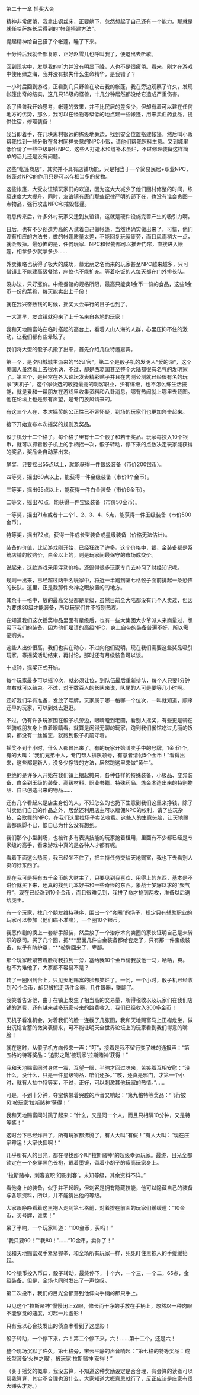 第二十一章 摇奖大会


精神非常疲倦，我拿出钢丝床，正要躺下，忽然想起了自己还有一个能力。那就是就任哈萨族长后得到的“帐蓬搭建方法”。

提起精神给自己搭了个帐蓬，睡了下来。

十分钟后我就全部复原，正好赵雪儿也呼叫我了，便退出去听歌。

回到现实中，发觉我的听力并没有明显下降，人也不是很疲倦。看来，刚才在游戏中使用绿之海，我并没有损失什么生命精华，是我错了？

一小时后回到游戏，正看到几只野兽在攻击我的帐蓬，我在旁边观察了许久，发现帐篷出奇的结实，这几只18级的怪兽，十几分钟居然都没给它造成严重伤害。

杀了怪兽我开始思考，帐蓬的效果，并不比民居的差多少，但却有着可以建在任何地方的优势，那么，我可以在怪物等级低的地点建一些帐篷，用来卖血药食品，提供住宿，修理装备！

我当即着手，在几块离村很远的练级地旁边，找到安全位置搭建帐篷，然后叫小贩帮我找到一些分散在各村同样失意的NPC小贩，请他们帮我照料生意。又到城里低价请了一些中级职业NPC，这些人打造术和缝补术虽烂，不过修理装备这样简单的活儿还是没有问题。

这些“帐篷商店”，其实并不具有店铺功能，只是相当于一个简易民居+职业NPC，帐蓬对NPC的作用只是可以存相当多的货物。

这些帐篷，大受友谊镇玩家们的欢迎，因为这大大减少了他们回村修整的时间，练级速度大大提升。同时，友谊镇有唐门那些纪律严明的部下在，也没有谁会贪图一点物品，强行攻击NPC和摧毁帐蓬。

消息传来后，许多外村玩家又迁到友谊镇，这就是硬件设施完善产生的吸引力啊。

日后，也有不少创造力高的人试着自己做帐篷，当然也确实做出来了，可惜，他们没有相应的方法书，做的帐篷质量太差，不能回复玩家疲劳，而且风雨稍大一点，就会毁掉。最恐怖的是，任何玩家、NPC和怪物都可以推开门帘，直接进入帐篷，相拿多少就拿多少……

外卖策略也获得了极大的成功，慕尤丽之名而来的玩家甚至NPC越来越多，只可惜镇上不能建高级餐馆，座位也不能扩充。等着吃饭的人每天都在门外排长队。

没办法，只好涨价。中级餐馆的规格所限，最高只能卖1金币一份的食品，这些1金币一份的菜肴，每天能卖出上千份！

就在我兴奋数钱的时候，摇奖大会举行的日子也到了。

一大清早，友谊镇就迎来了上千名来自各地的玩家！

我和天地赐富站在临时搭起的高台上，看着人山人海的人群，心里压抑不住的激动，让我们都有些晕眩了。

我们将大型的骰子机搬了出来，首先介绍几位特邀嘉宾。

第一个，是夕阳城城主派来的“公证官”，第二个是骰子机的发明人“爱的深”，这个美国人虽然看上去很木讷，不过，却是西凉国甚至整个大陆都很有名气的发明家了。第三个，是经常在各大论坛发表精彩贴子并且在内测公测就已经很有名的玩家“天机子”，这个家伙选的敏捷最高的刺客职业，少有练级，也不怎么练生活技能，就是爱和一帮朋友在游戏里收集资料和八卦消息，哪有热闹就上哪里去截图。他在论坛上也是颇有声望，是专门放风请来的。

有这三个人在，本次摇奖的公正性已不容怀疑，到场的玩家们也更加兴奋起来。

接下开始宣布本次摇奖的规则及奖品。

骰子机分十二个格子，每个格子里有十二个骰子和若干奖品。玩家每投入10个银币，就可以抓着骰子机上的手柄摇一次，骰子转动，停下来的点数决定玩家能获得的奖品，奖品会自动落出来。

尾奖，只要摇出55点以上，就能获得一件银级装备（市价200银币）。

四等奖，摇出60点以上，能获得一件金级装备（市价1个金币）。

三等奖，摇出65点以上，能获得一件白金装备（市价6金币）。

二等奖，摇出70点，能获得一件宝级装备（市价50金币）。

一等奖，摇出71点或者十二个1、2、3、4、5点，能获得一件玉级装备（市价500金币）。

特等奖，摇出72点，获得一件成长型装备或星级装备（价格无法估计）。

装备的价值，比起游戏刚开始，已经狂跌了许多。这个价格中，银、金装备都是系统店铺的收购价，白金以上的，则是玩家间最保守的市场成交价。

说起来，这款游戏采用浮动价格，还逼得很多玩家专门去补习了财经知识呢。

规则一出来，已经超过两千名玩家中，将近一半跑到第七格骰子面前排起一条恐怖的长队。这里，正是我那件火神之眼放置的的地方。

其余十一格中，放的最高奖品都是星级，虽然目前全大陆都没有几个人卖过，但因为要求80级才能装备，所以玩家们并不特别热衷。

在知道我们这次摇奖物品里面有星级后，也有一些大集团大少爷派人来商量过，想买下我们的装备，因为他们雇请的高级NPC，身上自带的装备普遍不好，所以需要购买。

这些人出价很高，我们也实在动心，不过向他们说明，现在我们需要这些奖品吸引玩家，等摇奖活动结束，再讨论，那时还有月级装备可以谈。

十点钟，摇奖正式开始。

每个玩家最多可以摇10次，就必须让位，到队伍最后重新排队，每个人只要1分钟左右就可以结束。不过，对于数百人的长队来说，队尾的人可是要等几小时啊。

还好我们早有准备，发放了号牌，玩家属于哪一格哪一个位次，一叫就知道，顺序还早的玩家，可以到处去逛逛。

不过，仍有许多玩家围在骰子机旁边，眼睛瞪到老圆，看别人摇奖，有些更是骑在坐骑或朋友身上直着眼睛看。就算是闲得无聊的玩家，跑到我们餐馆吃过尤丽的饭菜，都没有一丝留恋，就跑到骰子机前守着。

摇奖不到半小时，什么人都冒出来了。有的玩家开始叫卖手中的号牌，1金币1个，有的大叫：“我们兄弟十人，专门帮人排队领号，有意者请付5个金币！”看得出来，这些都是新人，没多少挣钱的方法，居然跑这里来做“黄牛”。

更绝的是许多人开始在我们镇上摆起摊来，各种各样的特殊装备、小极品、变异装备、白金到玉级的装备、高级材料、职业书籍、特殊药品、炼金术造出来的特别物品、自已创造出来的物品……

还有几个看起来是店主身份的人，不知怎么的也扔下生意到我们这里来挣钱，除了叫卖他们自己的作品之外，居然还利用店主可以雇佣NPC的权利，请了些玩杂技、会歌舞的NPC，在我们这里拉场子卖艺收费。这些人的生意头脑，让天地赐富都跺脚不已，恨自已为什么没有想到。

我们那个小型剧场，也被许多有表演技能的玩家抢着租用，里面有不少都已经是专家级的高手，看来游戏中真的是各种人才都有呢。

看着下面这么热闹，我已经坐不住了，把主持任务交给天地赐富，我也下去看别人卖的好东西了。

现在我可是拥有五千金币的大财主了，只要见到我喜欢、用得上的东西，基本是不讲价就买下来，还真的找到几本好书和一些奇怪的东西。象战士梦寐以求的“聚气丹”，现在已经涨到10个金币，而且很难见到，我拼了命才抢到两枚，准备以后送给虎王。

有一个玩家，找几个朋友维持秩序，围出一个“套圈”的场子，规定只有辅助职业的玩家可以参加（他们瞄不准嘛），一个圈10个银币。

我恶作剧的换上一套新手服装，然后放了一个治疗术向卖圈的家伙证明自己是未转职的祭司。买了几个圈，把***里面几件白金装备都给套走了，只有那一件宝级装备，似乎有防护罩，***被弹回来了，卑鄙。

那个玩家赶紧苦着脸将我拉到一旁，塞给我10个金币请我放他一马，哈哈，爽。也不为难他了，大家都不容易不是？

转了一圈回到台上，只见天地赐富的脸都笑烂了。一问，一个小时，骰子机已经收到70个金币，却只被摇走两件金器，几件银器，赚翻了。

我笑着告诉他，由于在镇上发生了相当高的交易量，所得税收以及玩家们在我们店铺的消费，还有越来越多玩家带来的路费收入，我们已经收入300多金币！

天机子看准机会，对着我们的脸一连截了几张图，我和天地赐富马上正襟危坐，做出沉稳含蓄的微笑表情来，可不能让明天全世界论坛上的玩家看到我们得意的嘴脸！

就在这时，从骰子机方向传来一声：“叮”，接着是我不留行变了味的通报声：“第五格的特等奖品：‘追影之靴’被玩家‘拉斯赌神’获得！”

我和天地赐富同时身体一震，互望一眼，半晌才回过味来，苦笑着互相安慰：“没什么，没什么，只是一件星级物品，咱们还多。”“咳，还真是邪门，才第一个小时，就有人抽中特等奖，不过，正好，可以刺激其他玩家的热情。”……

可是，不到十分钟，夺宝侠带着哭腔的声音又响起：“第九格特等奖品：‘飞行披风’被玩家‘拉斯赌神’获得！”

我和天地赐富同时跳了起来：“什么，又是同一个人，而且只相隔10分钟，又是特等奖！”

这时台下已经炸开了，所有玩家都沸腾了，有人大叫“有假！”有人大叫：“现在庄家霉运！大家快摇啊！”

几乎所有人的目光，都在寻找那个叫“拉斯赌神”的超级幸运玩家。最终，目光全都锁定在一个身穿黑色长袍，戴着墨镜，留着小胡子的瘦高玩家身上。

“拉斯赌神，刺客变职‘幻影刺客’，未知等级，其余资料不详。”

看他身上的装备，似乎并不起眼，但刺客是拥有隐藏技能，他可以隐藏自己的装备与各项资料，所以，并不能猜出他的等级。

大家眼睁睁看着这黑袍人走到第七格前，对着排在前面的玩家们缓缓道：“10金币，买号牌，谁卖！”

呆了半晌，一个玩家叫道：“100金币，买吗！”

“我只要90！”“我80！”……“10金币，卖你了！”

我和天地赐富双手紧紧握拳，和全场所有玩家一样，死死盯住黑袍人的手缓缓抬起。

10个银币投入币口，骰子转动，最终停下，十个六，一个三，一个二，65点，金级装备。但是，全场也同时发出了一声惊叹。

第二次投币，我们的目光全都落到他伸向手柄的那只手上。

只见这个“拉斯赌神”慢慢闭上双眼，修长而干净的手放在手柄上，忽然以一种肉眼不能察觉的速度，幻起一片虚影！

只有我以心合技发出的侦查术看到了这虚影！

骰子转动，一个停下来，六！第二个停下来，六！……第十二个，还是六！

整个现场沉默了许久，第七格旁，宋云平静的声音响起：“第七格的特等奖品：成长型装备‘火神之眼’，被玩家‘拉斯赌神’获得！”

（关于摇奖的概率，我没去算，不知道这种奖励设定是否合理，有会算的读者可以帮我算算，其实不合理也没什么，大家知道大概意思就行了，反正应该是庄家有很大赚头才对。）





